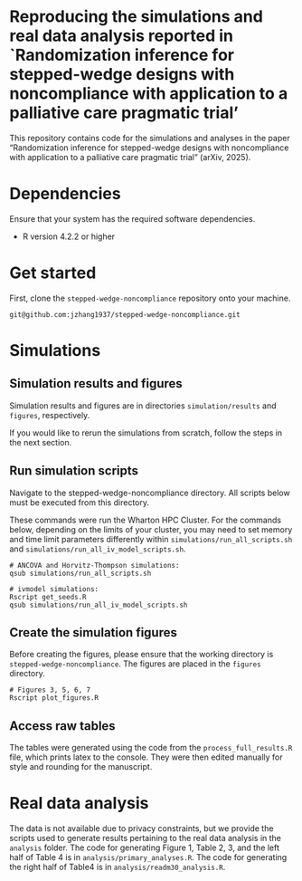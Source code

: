 Reproducing the simulations and real data analysis reported in
\`Randomization inference for stepped-wedge designs with noncompliance
with application to a palliative care pragmatic trial’
================

This repository contains code for the simulations and analyses in the
paper “Randomization inference for stepped-wedge designs with
noncompliance with application to a palliative care pragmatic trial”
(arXiv, 2025).

# Dependencies

Ensure that your system has the required software dependencies.

- R version 4.2.2 or higher

# Get started

First, clone the `stepped-wedge-noncompliance` repository onto your
machine.

    git@github.com:jzhang1937/stepped-wedge-noncompliance.git

# Simulations

## Simulation results and figures

Simulation results and figures are in directories `simulation/results`
and `figures`, respectively.

If you would like to rerun the simulations from scratch, follow the
steps in the next section.

## Run simulation scripts

Navigate to the stepped-wedge-noncompliance directory. All scripts below
must be executed from this directory.

These commands were run the Wharton HPC Cluster. For the commands below,
depending on the limits of your cluster, you may need to set memory and
time limit parameters differently within
`simulations/run_all_scripts.sh` and
`simulations/run_all_iv_model_scripts.sh`.

    # ANCOVA and Horvitz-Thompson simulations:
    qsub simulations/run_all_scripts.sh

    # ivmodel simulations:
    Rscript get_seeds.R
    qsub simulations/run_all_iv_model_scripts.sh

## Create the simulation figures

Before creating the figures, please ensure that the working directory is
`stepped-wedge-noncompliance`. The figures are placed in the `figures`
directory.

    # Figures 3, 5, 6, 7
    Rscript plot_figures.R

## Access raw tables

The tables were generated using the code from the
`process_full_results.R` file, which prints latex to the console. They
were then edited manually for style and rounding for the manuscript.

# Real data analysis

The data is not available due to privacy constraints, but we provide the
scripts used to generate results pertaining to the real data analysis in
the `analysis` folder. The code for generating Figure 1, Table 2, 3, and
the left half of Table 4 is in `analysis/primary_analyses.R`. The code
for generating the right half of Table4 is in
`analysis/readm30_analysis.R`.
